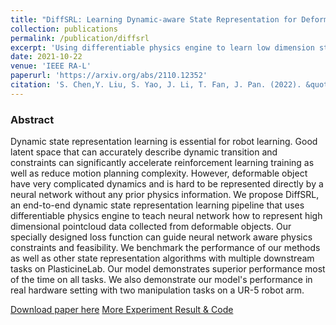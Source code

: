 ```yaml
---
title: "DiffSRL: Learning Dynamic-aware State Representation for Deformable Object Control with Differentiable Simulator"
collection: publications
permalink: /publication/diffsrl
excerpt: 'Using differentiable physics engine to learn low dimension state representation of deformable object.'
date: 2021-10-22
venue: 'IEEE RA-L'
paperurl: 'https://arxiv.org/abs/2110.12352'
citation: 'S. Chen,Y. Liu, S. Yao, J. Li, T. Fan, J. Pan. (2022). &quot;DiffSRL: Learning Dynamical State Representation for Deformable Object Manipulation with Differentiable Simulator. &quot; <i>IEEE-RAL</i>.'
---
```


### Abstract
Dynamic state representation learning is essential for robot learning. Good latent space that can accurately describe dynamic transition and constraints can significantly accelerate reinforcement learning training as well as reduce motion planning complexity. However, deformable object have very complicated dynamics and is hard to be represented directly by a neural network without any prior physics information. We propose DiffSRL, an end-to-end dynamic state representation learning pipeline that uses differentiable physics engine to teach neural network how to represent high dimensional pointcloud data collected from deformable objects. Our specially designed loss function can guide neural network aware physics constraints and feasibility. We benchmark the performance of our methods as well as other state representation algorithms with multiple downstream tasks on PlasticineLab. Our model demonstrates superior performance most of the time on all tasks. We also demonstrate our model's performance in real hardware setting with two manipulation tasks on a UR-5 robot arm.

[Download paper here](https://ieeexplore.ieee.org/document/9833281)
[More Experiment Result & Code](https://ericcsr.github.io/DiffSRL)